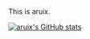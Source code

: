This is aruix.

[![aruix's GitHub stats](https://github-readme-stats.vercel.app/api?username=aruiplex&count_private=true)](https://github.com/anuraghazra/github-readme-stats)


